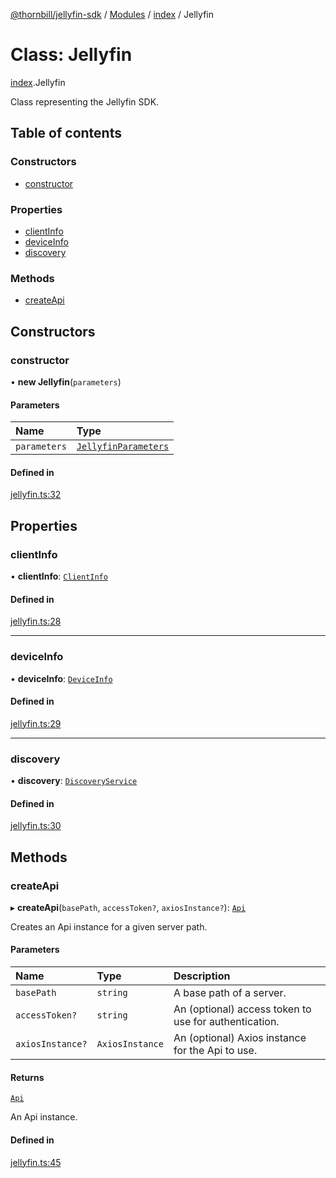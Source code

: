 [@thornbill/jellyfin-sdk](../README.md) / [Modules](../modules.md) / [index](../modules/index.md) / Jellyfin

# Class: Jellyfin

[index](../modules/index.md).Jellyfin

Class representing the Jellyfin SDK.

## Table of contents

### Constructors

- [constructor](index.Jellyfin.md#constructor)

### Properties

- [clientInfo](index.Jellyfin.md#clientinfo)
- [deviceInfo](index.Jellyfin.md#deviceinfo)
- [discovery](index.Jellyfin.md#discovery)

### Methods

- [createApi](index.Jellyfin.md#createapi)

## Constructors

### constructor

• **new Jellyfin**(`parameters`)

#### Parameters

| Name | Type |
| :------ | :------ |
| `parameters` | [`JellyfinParameters`](../interfaces/index.JellyfinParameters.md) |

#### Defined in

[jellyfin.ts:32](https://github.com/jellyfin/jellyfin-sdk-typescript/blob/fa599ae/src/jellyfin.ts#L32)

## Properties

### clientInfo

• **clientInfo**: [`ClientInfo`](../interfaces/index.ClientInfo.md)

#### Defined in

[jellyfin.ts:28](https://github.com/jellyfin/jellyfin-sdk-typescript/blob/fa599ae/src/jellyfin.ts#L28)

___

### deviceInfo

• **deviceInfo**: [`DeviceInfo`](../interfaces/index.DeviceInfo.md)

#### Defined in

[jellyfin.ts:29](https://github.com/jellyfin/jellyfin-sdk-typescript/blob/fa599ae/src/jellyfin.ts#L29)

___

### discovery

• **discovery**: [`DiscoveryService`](index.discovery.DiscoveryService.md)

#### Defined in

[jellyfin.ts:30](https://github.com/jellyfin/jellyfin-sdk-typescript/blob/fa599ae/src/jellyfin.ts#L30)

## Methods

### createApi

▸ **createApi**(`basePath`, `accessToken?`, `axiosInstance?`): [`Api`](index.Api.md)

Creates an Api instance for a given server path.

#### Parameters

| Name | Type | Description |
| :------ | :------ | :------ |
| `basePath` | `string` | A base path of a server. |
| `accessToken?` | `string` | An (optional) access token to use for authentication. |
| `axiosInstance?` | `AxiosInstance` | An (optional) Axios instance for the Api to use. |

#### Returns

[`Api`](index.Api.md)

An Api instance.

#### Defined in

[jellyfin.ts:45](https://github.com/jellyfin/jellyfin-sdk-typescript/blob/fa599ae/src/jellyfin.ts#L45)
